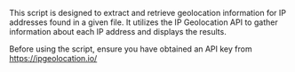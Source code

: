 This script is designed to extract and retrieve geolocation information for IP addresses found in a given file. It utilizes the IP Geolocation API to gather information about each IP address and displays the results. 

Before using the script, ensure you have obtained an API key from https://ipgeolocation.io/
